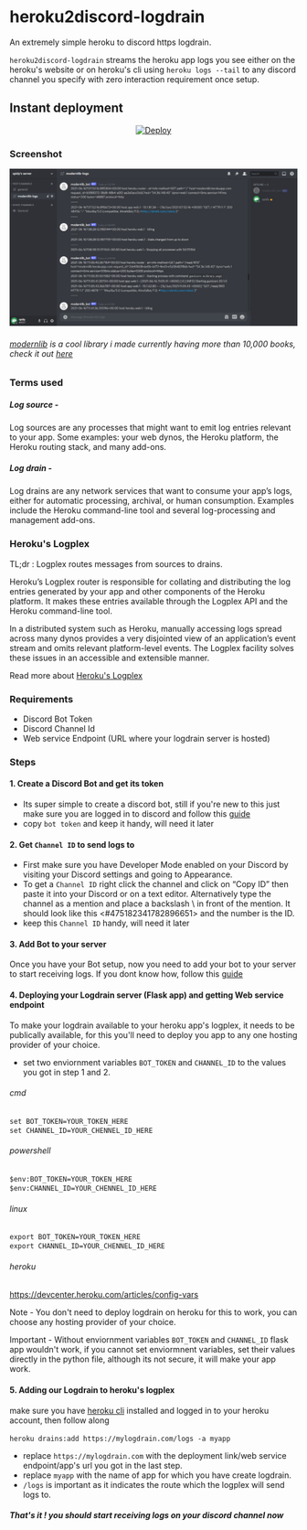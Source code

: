 # heroku2discord-logdrain
An extremely simple heroku to discord https logdrain. 

`heroku2discord-logdrain` streams the heroku app logs you see either on the heroku's website or on heroku's cli using 
`heroku logs --tail` to any discord channel you specify with zero interaction requirement once setup.


## Instant deployment
<div align="center">
<a href="https://heroku.com/deploy">
  <img src="https://www.herokucdn.com/deploy/button.svg" alt="Deploy">
</a>
</div>

### Screenshot
<img alt="Discord channel receiving heroku app logs" src="./images/logs.png"/>

###### [modernlib](https://modernlib.herokuapp.com) is a cool library i made currently having more than 10,000 books, check it out [here](https://modernlib.herokuapp.com)

### Terms used 
##### Log source - 
Log sources are any processes that might want to emit log entries relevant to your app. Some examples: your web dynos, the Heroku platform, the Heroku routing stack, and many add-ons.

##### Log drain - 
Log drains are any network services that want to consume your app’s logs, either for automatic processing, archival, or human consumption. Examples include the Heroku command-line tool and several log-processing and management add-ons.

### Heroku's Logplex 
TL;dr : Logplex routes messages from sources to drains.

Heroku’s Logplex router is responsible for collating and distributing the log entries generated by your app and other components of the Heroku platform. It makes these entries available through the Logplex API and the Heroku command-line tool.

In a distributed system such as Heroku, manually accessing logs spread across many dynos provides a very disjointed view of an application’s event stream and omits relevant platform-level events. The Logplex facility solves these issues in an accessible and extensible manner.

Read more about [Heroku's Logplex](https://devcenter.heroku.com/articles/logplex)

### Requirements 
- Discord Bot Token
- Discord Channel Id
- Web service Endpoint (URL where your logdrain server is hosted)

### Steps

#### 1. Create a Discord Bot and get its token

- Its super simple to create a discord bot, still if you're new to this just make sure you are logged in to discord and follow this [guide](https://discordjs.guide/preparations/setting-up-a-bot-application.html#creating-your-bot)
- copy `bot token` and keep it handy, will need it later
	
#### 2. Get `Channel ID` to send logs to

- First make sure you have Developer Mode enabled on your Discord by visiting your Discord settings and going to Appearance.
- To get a `Channel ID` right click the channel and click on “Copy ID” then paste it into your Discord or on a text editor. Alternatively type the channel as a mention and place a backslash \ in front of the mention. It should look like this <#475182341782896651> and the number is the ID.
- keep this `Channel ID` handy, will need it later

#### 3. Add Bot to your server

Once you have your Bot setup, now you need to add your bot to your server to start receiving logs. If you dont know how, follow this [guide](https://discordjs.guide/preparations/adding-your-bot-to-servers.html#adding-your-bot-to-servers)

#### 4. Deploying your Logdrain server (Flask app) and getting Web service endpoint

To make your logdrain available to your heroku app's logplex, it needs to be publically available, for this you'll need to deploy you app to any one hosting provider of your choice. 
	
- set two enviornment variables `BOT_TOKEN` and `CHANNEL_ID` to the values you got in step 1 and 2.
	
###### cmd
	
	set BOT_TOKEN=YOUR_TOKEN_HERE
	set CHANNEL_ID=YOUR_CHENNEL_ID_HERE
		
###### powershell
	
	$env:BOT_TOKEN=YOUR_TOKEN_HERE
	$env:CHANNEL_ID=YOUR_CHENNEL_ID_HERE
		
###### linux
	
	export BOT_TOKEN=YOUR_TOKEN_HERE
	export CHANNEL_ID=YOUR_CHENNEL_ID_HERE
		
###### heroku
	
https://devcenter.heroku.com/articles/config-vars
		
Note - You don't need to deploy logdrain on heroku for this to work, you can choose any hosting provider of your choice.
	
Important - Without enviornment variables `BOT_TOKEN` and `CHANNEL_ID` flask app wouldn't work, if you cannot set enviormnent variables, set their values directly in the python file, although its not secure, it will make your app work.
	
#### 5. Adding our Logdrain to heroku's logplex

make sure you have [heroku cli](https://devcenter.heroku.com/articles/heroku-cli) installed and logged in to your heroku account, then follow along
	
`heroku drains:add https://mylogdrain.com/logs -a myapp`
	
- replace `https://mylogdrain.com` with the deployment link/web service endpoint/app's url you got in the last step.
- replace `myapp` with the name of app for which you have create logdrain.
- `/logs` is important as it indicates the route which the logplex will send logs to.
	
##### That's it ! you should start receiving logs on your discord channel now
	
	
